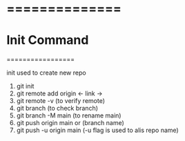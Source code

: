 ==============
================
Init Command
=============
=================

init used to create new repo
1. git init
2. git remote add origin <- link ->
3. git remote -v (to verify remote)
4. git branch  (to check branch)
5. git branch -M main (to rename main)
6. git push origin main  or (branch name)
7. git push -u origin main (-u flag is used to alis repo name)